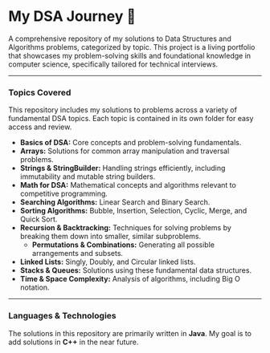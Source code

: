 # My DSA Journey 🚀

A comprehensive repository of my solutions to Data Structures and Algorithms problems, categorized by topic. This project is a living portfolio that showcases my problem-solving skills and foundational knowledge in computer science, specifically tailored for technical interviews.

---

### **Topics Covered**

This repository includes my solutions to problems across a variety of fundamental DSA topics. Each topic is contained in its own folder for easy access and review.

* **Basics of DSA:** Core concepts and problem-solving fundamentals.
* **Arrays:** Solutions for common array manipulation and traversal problems.
* **Strings & StringBuilder:** Handling strings efficiently, including immutability and mutable string builders.
* **Math for DSA:** Mathematical concepts and algorithms relevant to competitive programming.
* **Searching Algorithms:** Linear Search and Binary Search.
* **Sorting Algorithms:** Bubble, Insertion, Selection, Cyclic, Merge, and Quick Sort.
* **Recursion & Backtracking:** Techniques for solving problems by breaking them down into smaller, similar subproblems.
    * **Permutations & Combinations:** Generating all possible arrangements and subsets.
* **Linked Lists:** Singly, Doubly, and Circular linked lists.
* **Stacks & Queues:** Solutions using these fundamental data structures.
* **Time & Space Complexity:** Analysis of algorithms, including Big O notation.

---

### **Languages & Technologies**

The solutions in this repository are primarily written in **Java**. My goal is to add solutions in **C++** in the near future.
